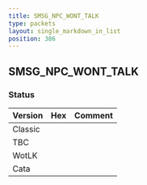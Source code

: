```yaml
---
title: SMSG_NPC_WONT_TALK
type: packets
layout: single_markdown_in_list
position: 386
---
```


## SMSG_NPC_WONT_TALK

### Status

Version | Hex | Comment
---------- | ---------- | ---------- 
Classic |  |  
TBC |  |  
WotLK |  |  
Cata |  |  
